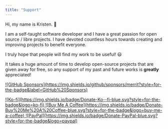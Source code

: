 ```yaml
---
title: "Support"
---
```


Hi, my name is Kristen. 👋

I am a self-taught software developer and I have a great
passion for open source / libre projects. I have devoted countless hours towards
creating and improving projects to benefit everyone.

I truly hope that people will find my work to be useful! 😃

It takes a huge amount of time to develop open-source projects that are given
away for free, so any support of my past and future works is **greatly**
appreciated! 

<!-- GitHub Sponsors -->
<p>
<a href="https://github.com/sponsors/Merrit?o=esb" target="_blank">
![GitHub Sponsors](https://img.shields.io/github/sponsors/merrit?style=for-the-badge&label=GitHub%20Sponsors)
</a>
</p>

<!-- Ko-fi -->
<a href="https://ko-fi.com/merrit" target="_blank">
![Ko-fi](https://img.shields.io/badge/Donate-Ko--fi-blue.svg?style=for-the-badge&logo=ko-fi)
</a>

<!-- Buy Me A Coffee -->
<a href="https://www.buymeacoffee.com/Merritt" target="_blank">
![Buy Me A Coffee](https://img.shields.io/badge/Donate-Buy%20Me%20A%20Coffee-blue.svg?style=for-the-badge&logo=buy-me-a-coffee)
</a>

<!-- PayPal -->
<a href="https://paypal.me/KristenMcWilliam" target="_blank">
![PayPal](https://img.shields.io/badge/Donate-PayPal-blue.svg?style=for-the-badge&logo=paypal)
</a>

